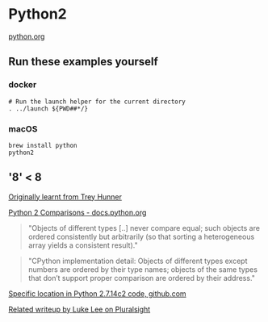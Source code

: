 # Python2

[python.org](http://python.org)

## Run these examples yourself

### docker

```
# Run the launch helper for the current directory
. ../launch ${PWD##*/}
```

### macOS

```
brew install python
python2
```

## '8' < 8

[Originally learnt from Trey Hunner](https://github.com/treyhunner/python-oddities/blob/master/index.html#L579)

[Python 2 Comparisons - docs.python.org](https://docs.python.org/2/library/stdtypes.html#comparisons)

> "Objects of different types [..] never compare equal; such objects are ordered consistently but arbitrarily (so that sorting a heterogeneous array yields a consistent result)."

> "CPython implementation detail: Objects of different types except numbers are ordered by their type names; objects of the same types that don’t support proper comparison are ordered by their address."

[Specific location in Python 2.7.14c2 code, github.com](https://github.com/python/cpython/blob/v2.7.14rc1/Objects/object.c#L785)

[Related writeup by Luke Lee on Pluralsight](https://www.pluralsight.com/guides/comparing-unrelated-types)

